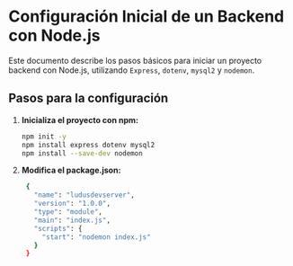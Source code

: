 # Configuración Inicial de un Backend con Node.js

Este documento describe los pasos básicos para iniciar un proyecto backend con Node.js, utilizando `Express`, `dotenv`, `mysql2` y `nodemon`.

## Pasos para la configuración

1. **Inicializa el proyecto con npm:**

   ```bash
   npm init -y
   npm install express dotenv mysql2
   npm install --save-dev nodemon
   
2. **Modifica el package.json:**
   ```bash
    {
      "name": "ludusdevserver",
      "version": "1.0.0",
      "type": "module",
      "main": "index.js",
      "scripts": {
        "start": "nodemon index.js"
      }
    }
